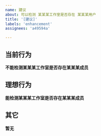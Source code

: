 ```yaml
---
name: 建议
about: 可以检测 某某某工作室是否存在 某某某用户
title: '[建议]'
labels: 'enhancement'
assignees: 'a49594a'

---
```



## 当前行为

  **不能检测某某某工作室是否存在某某某成员**

## 理想行为

  **能检测某某某工作室是否存在某某某成员**

## 其它

  **暂无**



